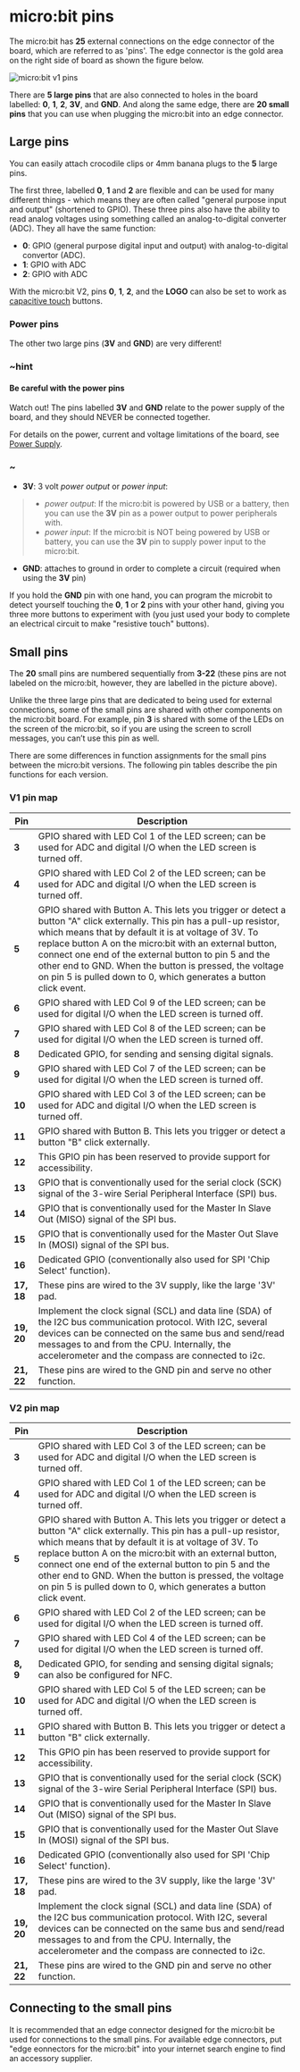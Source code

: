 # micro:bit pins

The micro:bit has **25** external connections on the edge connector of the board, which are referred to as 'pins'. The edge connector is the gold area on the right side of board as shown the figure below.

![micro:bit v1 pins](/static/mb/device/pins-v1-v2.png)

There are **5 large pins** that are also connected to holes in the board labelled: **0**, **1**, **2**, **3V**, and **GND**. And along the same edge, there are **20 small pins** that you can use when plugging the micro:bit into an edge connector.

## Large pins

You can easily attach crocodile clips or 4mm banana plugs to the **5** large pins.

The first three, labelled **0**, **1** and **2** are flexible and can be used for many different things - which means they are often called "general purpose input and output" (shortened to GPIO). These three pins also have the ability to read analog voltages using something called an analog-to-digital converter (ADC). They all have the same function:

* **0**: GPIO (general purpose digital input and output) with analog-to-digital convertor (ADC).
* **1**: GPIO with ADC
* **2**: GPIO with ADC

With the micro:bit V2, pins **0**, **1**, **2**, and the **LOGO** can also be set to work as [capacitive touch](/reference/pins/touch-set-mode) buttons.

### Power pins

The other two large pins (**3V** and **GND**) are very different!

### ~hint 

#### Be careful with the power pins

Watch out! The pins labelled **3V** and **GND** relate to the power supply of the board, and they should NEVER be connected together.

For details on the power, current and voltage limitations of the board, see [Power Supply](https://tech.microbit.org/hardware/powersupply/).

### ~


* **3V**: 3 volt *power output* or *power input*:
>* *power output*: If the micro:bit is powered by USB or a battery, then you can use the **3V** pin as a power output to power peripherals with.
>* *power input*: If the micro:bit is NOT being powered by USB or battery, you can use the **3V** pin to supply power input to the micro:bit.
* **GND**: attaches to ground in order to complete a circuit (required when using the **3V** pin)

If you hold the **GND** pin with one hand, you can program the microbit to detect yourself touching the **0**, **1** or **2** pins with your other hand, giving you three more buttons to experiment with (you just used your body to complete an electrical circuit to make "resistive touch" buttons).

## Small pins

The **20** small pins are numbered sequentially from **3-22** (these pins are not labeled on the micro:bit, however, they are labelled in the picture above).

Unlike the three large pins that are dedicated to being used for external connections, some of the small pins are shared with other components on the micro:bit board. For example, pin **3** is shared with some of the LEDs on the screen of the micro:bit, so if you are using the screen to scroll messages, you can’t use this pin as well.

There are some differences in function assignments for the small pins between the micro:bit versions. The following pin tables describe the pin functions for each version.

### V1 pin map

| Pin | Description |
| - | - |
| **3**  | GPIO shared with LED Col 1 of the LED screen; can be used for ADC and digital I/O when the LED screen is turned off. |
| **4** | GPIO shared with LED Col 2 of the LED screen; can be used for ADC and digital I/O when the LED screen is turned off. |
| **5** | GPIO shared with Button A. This lets you trigger or detect a button "A" click externally. This pin has a pull-up resistor, which means that by default it is at voltage of 3V. To replace button A on the micro:bit with an external button, connect one end of the external button to pin 5 and the other end to GND. When the button is pressed, the voltage on pin 5 is pulled down to 0, which generates a button click event. |
| **6** | GPIO shared with LED Col 9 of the LED screen;  can be used for digital I/O when the LED screen is turned off. |
| **7** | GPIO shared with LED Col 8 of the LED screen; can be used for digital I/O when the LED screen is turned off. |
| **8** | Dedicated GPIO, for sending and sensing digital signals.
| **9** | GPIO shared with LED Col 7 of the LED screen;  can be used for digital I/O when the LED screen is turned off. |
| **10** | GPIO shared with LED Col 3 of the LED screen;  can be used for ADC and digital I/O when the LED screen is turned off.|
| **11** | GPIO shared with Button B. This lets you trigger or detect a button "B" click externally. |
| **12** | This GPIO pin has been reserved to provide support for accessibility. |
| **13** | GPIO that is conventionally used for the serial clock (SCK) signal of the 3-wire Serial Peripheral Interface (SPI) bus. |
| **14** | GPIO that is conventionally used for the Master In Slave Out (MISO) signal of the SPI bus. |
| **15** | GPIO that is conventionally used for the Master Out Slave In (MOSI) signal of the SPI bus. |
| **16** | Dedicated GPIO (conventionally also used for SPI 'Chip Select' function). |
| **17, 18** | These pins are wired to the 3V supply, like the large '3V' pad. |
| **19, 20** | Implement the clock signal (SCL) and data line (SDA) of the I2C bus communication protocol. With I2C, several devices can be connected on the same bus and send/read messages to and from the CPU. Internally, the accelerometer and the compass are connected to i2c. |
| **21, 22** | These pins are wired to the GND pin and serve no other function. |

### V2 pin map

| Pin  | Description |
| - | - |
| **3** | GPIO shared with LED Col 3 of the LED screen; can be used for ADC and digital I/O when the LED screen is turned off. |
| **4** | GPIO shared with LED Col 1 of the LED screen; can be used for ADC and digital I/O when the LED screen is turned off. |
| **5** | GPIO shared with Button A. This lets you trigger or detect a button "A" click externally. This pin has a pull-up resistor, which means that by default it is at voltage of 3V. To replace button A on the micro:bit with an external button, connect one end of the external button to pin 5 and the other end to GND. When the button is pressed, the voltage on pin 5 is pulled down to 0, which generates a button click event. |
| **6** | GPIO shared with LED Col 2 of the LED screen; can be used for digital I/O when the LED screen is turned off. |
| **7** | GPIO shared with LED Col 4 of the LED screen; can be used for digital I/O when the LED screen is turned off. |
| **8, 9** | Dedicated GPIO, for sending and sensing digital signals; can also be configured for NFC. |
| **10** | GPIO shared with LED Col 5 of the LED screen;  can be used for ADC and digital I/O when the LED screen is turned off.|
| **11** | GPIO shared with Button B. This lets you trigger or detect a button "B" click externally. |
| **12** | This GPIO pin has been reserved to provide support for accessibility. |
| **13** | GPIO that is conventionally used for the serial clock (SCK) signal of the 3-wire Serial Peripheral Interface (SPI) bus. |
| **14** | GPIO that is conventionally used for the Master In Slave Out (MISO) signal of the SPI bus. |
| **15** | GPIO that is conventionally used for the Master Out Slave In (MOSI) signal of the SPI bus. |
| **16** | Dedicated GPIO (conventionally also used for SPI 'Chip Select' function). |
| **17, 18** | These pins are wired to the 3V supply, like the large '3V' pad. |
| **19, 20** | Implement the clock signal (SCL) and data line (SDA) of the I2C bus communication protocol. With I2C, several devices can be connected on the same bus and send/read messages to and from the CPU. Internally, the accelerometer and the compass are connected to i2c. |
| **21, 22** | These pins are wired to the GND pin and serve no other function. |

## Connecting to the small pins

It is recommended that an edge connector designed for the micro:bit be used for connections to the small pins. For available edge connectors, put "edge eonnectors for the micro:bit" into your internet search engine to find an accessory supplier.
